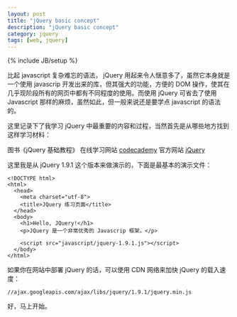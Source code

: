 ```yaml
---
layout: post
title: "jQuery basic concept"
description: "jQuery basic concept"
category: jquery
tags: [web, jquery]
---
```

{% include JB/setup %}

比起 javascript 复杂难忘的语法， jQuery 用起来令人惬意多了，虽然它本身就是一个使用 javascrip 开发出来的库，但其强大的功能，方便的 DOM 操作，使其在几乎现阶段所有的网页中都有不同程度的使用。而使用 jQuery 可省去了使用　Javascript 那样的麻烦，虽然如此，但一般来说还是要学点 javascript 的语法的。

这里记录下了我学习 jQuery 中最重要的内容和过程，当然首先是从哪些地方找到这样学习材料：

图书《jQuery 基础教程》
在线学习网站 [codecademy](http://www.codecademy.com/)
官方网站  [jQuery](http://jquery.com/)

这里我是从 jQuery 1.9.1 这个版本来做演示的，下面是最基本的演示文件：

    <!DOCTYPE html>
    <html>
      <head>
        <meta charset="utf-8">
        <title>JQuery 练习页面</title>
      </head>
      <body>
        <h1>Hello, JQuery!</h1>
        <p>JQuery 是一个非常优秀的 Javascrip 框架。</p>

        <script src="javascript/jquery-1.9.1.js"></script>
      </body>
    </html>

如果你在网站中部署 jQuery 的话，可以使用 CDN 网络来加快 jQuery 的载入速度：

    //ajax.googleapis.com/ajax/libs/jquery/1.9.1/jquery.min.js

好，马上开始。